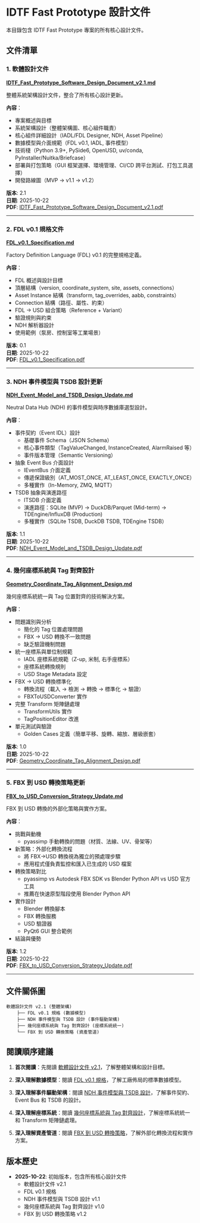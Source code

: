# IDTF Fast Prototype 設計文件

本目錄包含 IDTF Fast Prototype 專案的所有核心設計文件。

## 文件清單

### 1. 軟體設計文件

**[IDTF_Fast_Prototype_Software_Design_Document_v2.1.md](./IDTF_Fast_Prototype_Software_Design_Document_v2.1.md)**

整體系統架構設計文件，整合了所有核心設計更新。

**內容**：
- 專案概述與目標
- 系統架構設計（整體架構圖、核心組件職責）
- 核心組件詳細設計（IADL/FDL Designer, NDH, Asset Pipeline）
- 數據模型與介面規範（FDL v0.1, IADL, 事件模型）
- 技術棧（Python 3.9+, PySide6, OpenUSD, uv/conda, PyInstaller/Nuitka/Briefcase）
- 部署與打包策略（GUI 框架選擇、環境管理、CI/CD 跨平台測試、打包工具選擇）
- 開發路線圖（MVP → v1.1 → v1.2）

**版本**: 2.1  
**日期**: 2025-10-22  
**PDF**: [IDTF_Fast_Prototype_Software_Design_Document_v2.1.pdf](./IDTF_Fast_Prototype_Software_Design_Document_v2.1.pdf)

---

### 2. FDL v0.1 規格文件

**[FDL_v0.1_Specification.md](./FDL_v0.1_Specification.md)**

Factory Definition Language (FDL) v0.1 的完整規格定義。

**內容**：
- FDL 概述與設計目標
- 頂層結構（version, coordinate_system, site, assets, connections）
- Asset Instance 結構（transform, tag_overrides, aabb, constraints）
- Connection 結構（路徑、屬性、約束）
- FDL → USD 組合策略（Reference + Variant）
- 驗證規則與約束
- NDH 解析器設計
- 使用範例（泵房、控制室等工業場景）

**版本**: 0.1  
**日期**: 2025-10-22  
**PDF**: [FDL_v0.1_Specification.pdf](./FDL_v0.1_Specification.pdf)

---

### 3. NDH 事件模型與 TSDB 設計更新

**[NDH_Event_Model_and_TSDB_Design_Update.md](./NDH_Event_Model_and_TSDB_Design_Update.md)**

Neutral Data Hub (NDH) 的事件模型與時序數據庫選型設計。

**內容**：
- 事件契約（Event IDL）設計
  - 基礎事件 Schema（JSON Schema）
  - 核心事件類型（TagValueChanged, InstanceCreated, AlarmRaised 等）
  - 事件版本管理（Semantic Versioning）
- 抽象 Event Bus 介面設計
  - IEventBus 介面定義
  - 傳遞保證級別（AT_MOST_ONCE, AT_LEAST_ONCE, EXACTLY_ONCE）
  - 多種實作（In-Memory, ZMQ, MQTT）
- TSDB 抽象與演進路徑
  - ITSDB 介面定義
  - 演進路徑：SQLite (MVP) → DuckDB/Parquet (Mid-term) → TDEngine/InfluxDB (Production)
  - 多種實作（SQLite TSDB, DuckDB TSDB, TDEngine TSDB）

**版本**: 1.1  
**日期**: 2025-10-22  
**PDF**: [NDH_Event_Model_and_TSDB_Design_Update.pdf](./NDH_Event_Model_and_TSDB_Design_Update.pdf)

---

### 4. 幾何座標系統與 Tag 對齊設計

**[Geometry_Coordinate_Tag_Alignment_Design.md](./Geometry_Coordinate_Tag_Alignment_Design.md)**

幾何座標系統統一與 Tag 位置對齊的技術解決方案。

**內容**：
- 問題識別與分析
  - 簡化的 Tag 位置處理問題
  - FBX → USD 轉換不一致問題
  - 缺乏驗證機制問題
- 統一座標系與單位制規範
  - IADL 座標系統規範（Z-up, 米制, 右手座標系）
  - 座標系統轉換規則
  - USD Stage Metadata 設定
- FBX → USD 轉換標準化
  - 轉換流程（載入 → 檢測 → 轉換 → 標準化 → 驗證）
  - FBXToUSDConverter 實作
- 完整 Transform 矩陣鏈處理
  - TransformUtils 實作
  - TagPositionEditor 改進
- 單元測試與驗證
  - Golden Cases 定義（簡單平移、旋轉、縮放、層級嵌套）

**版本**: 1.0  
**日期**: 2025-10-22  
**PDF**: [Geometry_Coordinate_Tag_Alignment_Design.pdf](./Geometry_Coordinate_Tag_Alignment_Design.pdf)

---

### 5. FBX 到 USD 轉換策略更新

**[FBX_to_USD_Conversion_Strategy_Update.md](./FBX_to_USD_Conversion_Strategy_Update.md)**

FBX 到 USD 轉換的外部化策略與實作方案。

**內容**：
- 挑戰與動機
  - pyassimp 手動轉換的問題（材質、法線、UV、骨架等）
- 新策略：外部化轉換流程
  - 將 FBX→USD 轉換視為獨立的預處理步驟
  - 應用程式僅負責監控和匯入已生成的 USD 檔案
- 轉換策略對比
  - pyassimp vs Autodesk FBX SDK vs Blender Python API vs USD 官方工具
  - 推薦在快速原型階段使用 Blender Python API
- 實作設計
  - Blender 轉換腳本
  - FBX 轉換服務
  - USD 驗證器
  - PyQt6 GUI 整合範例
- 結論與優勢

**版本**: 1.2  
**日期**: 2025-10-22  
**PDF**: [FBX_to_USD_Conversion_Strategy_Update.pdf](./FBX_to_USD_Conversion_Strategy_Update.pdf)

---

## 文件關係圖

```
軟體設計文件 v2.1 (整體架構)
    ├── FDL v0.1 規格 (數據模型)
    ├── NDH 事件模型與 TSDB 設計 (事件驅動架構)
    ├── 幾何座標系統與 Tag 對齊設計 (座標系統統一)
    └── FBX 到 USD 轉換策略 (資產管道)
```

## 閱讀順序建議

1. **首次閱讀**：先閱讀 [軟體設計文件 v2.1](./IDTF_Fast_Prototype_Software_Design_Document_v2.1.md)，了解整體架構和設計目標。

2. **深入理解數據模型**：閱讀 [FDL v0.1 規格](./FDL_v0.1_Specification.md)，了解工廠佈局的標準數據模型。

3. **深入理解事件驅動架構**：閱讀 [NDH 事件模型與 TSDB 設計](./NDH_Event_Model_and_TSDB_Design_Update.md)，了解事件契約、Event Bus 和 TSDB 的設計。

4. **深入理解座標系統**：閱讀 [幾何座標系統與 Tag 對齊設計](./Geometry_Coordinate_Tag_Alignment_Design.md)，了解座標系統統一和 Transform 矩陣鏈處理。

5. **深入理解資產管道**：閱讀 [FBX 到 USD 轉換策略](./FBX_to_USD_Conversion_Strategy_Update.md)，了解外部化轉換流程和實作方案。

## 版本歷史

- **2025-10-22**: 初始版本，包含所有核心設計文件
  - 軟體設計文件 v2.1
  - FDL v0.1 規格
  - NDH 事件模型與 TSDB 設計 v1.1
  - 幾何座標系統與 Tag 對齊設計 v1.0
  - FBX 到 USD 轉換策略 v1.2

